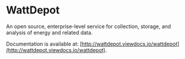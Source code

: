 WattDepot
==========

An open source, enterprise-level service for collection, storage, and analysis of energy and related data.

Documentation is available at: [http://wattdepot.viewdocs.io/wattdepot](http://wattdepot.viewdocs.io/wattdepot). 



